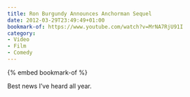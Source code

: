 ```yaml
---
title: Ron Burgundy Announces Anchorman Sequel
date: 2012-03-29T23:49:49+01:00
bookmark-of: https://www.youtube.com/watch?v=MrNA7RjU91I
category:
- Video
- Film
- Comedy
---
```

{% embed bookmark-of %}

Best news I’ve heard all year.
